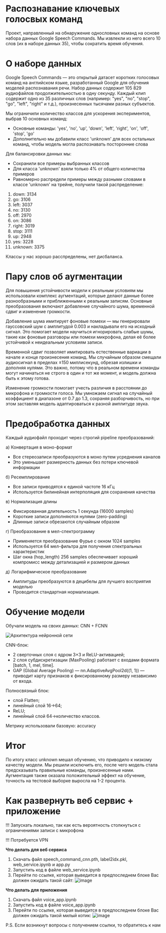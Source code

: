 # Распознавание ключевых голосвых команд
Проект, направленный на обнаружение однословных команд на основе набора данных Google Speech Commands. Мы извлекли из него всего 10 слов (их в наборе данных 35), чтобы сократить время обучения.

# О наборе данных
Google Speech Commands — это открытый датасет коротких голосовых команд на английском языке, разработанный Google для обучения моделей распознавания речи. Набор данных содержит 105 829 аудиофайлов продолжительностью в одну секунду. Каждый клип содержит одно из 35 различных слов (например: "yes", "no", "stop", "go", "left", "right" и т.д.), произнесенных тысячами разных субъектов.  

Мы ограничили количество классов для ускорения экспериментов, выбрав 10 основных команд:
- Основные команды: 'yes', 'no', 'up', 'down', 'left', 'right', 'on', 'off', 'stop', 'go'
- Дополнительно мы добавили класс 'unknown' для всех остальных команд, чтобы модель могла распознавать посторонние слова

Для балансировки данных мы:
- Сохранили все примеры выбранных классов
- Для класса 'unknown' взяли только 4% от общего количества примеров 
- Равномерно распредели примеры между разными словами в классе 'unknown'
на трейне, получили такой распределение:

 1. down: 3134
 2. go: 3106
 3. left: 3037
 4. no: 3130
 5. off: 2970
 6. on: 3086
 7. right: 3019
 8. stop: 3111
 9. up: 2948
 10. yes: 3228
 11. unknown: 3375
 
Классы у нас хорошо расспределены, нет дисбаланса.

# Пару слов об аугментации
Для повышения устойчивости модели к реальным условиям мы использовали комплекс аугментаций, которые делают данные более разнообразными и приближенными к реальным записям. Основные преобразования включают добавление случайного шума, временной сдвиг и изменение громкости.  

Добавление шума имитирует фоновые помехи — мы генерировали гауссовский шум с амплитудой 0.003 и накладывали его на исходный сигнал. Это помогает модели научиться игнорировать слабые шумы, такие как фоновые разговоры или помехи микрофона, делая её более устойчивой к неидеальным условиям записи.  

Временной сдвиг позволяет имитировать естественные вариации в начале и конце произнесения команд. Мы случайным образом смещали аудиосигнал в пределах ±150 миллисекунд, обрезая излишки и дополняя нулями. Это важно, потому что в реальном времени команды могут начинаться не строго в один и тот же момент, и модель должна быть к этому готова.  

Изменение громкости помогает учесть различия в расстоянии до микрофона и громкости голоса. Мы умножаем сигнал на случайный коэффициент в диапазоне от 0.7 до 1.3, сохраняя разборчивость, но при этом заставляя модель адаптироваться к разной амплитуде звука.  

# Предобработка данных
Каждый аудиофайл проходит через строгий pipeline преобразований:

а) Конвертация в моно-формат
   - Все стереозаписи преобразуются в моно путем усреднения каналов
   - Это уменьшает размерность данных без потери ключевой информации

б) Ресемплирование
   - Все записи приводятся к единой частоте 16 кГц
   - Используется билинейная интерполяция для сохранения качества

в) Нормализация длины
   - Фиксированная длительность 1 секунда (16000 samples)
   - Короткие записи дополняются нулями (zero-padding)
   - Длинные записи обрезаются случайным образом

г) Преобразование в мел-спектрограмму
   - Применяется преобразование Фурье с окном 1024 samples
   - Используется 64 мел-фильтра для получения спектральных характеристик
   - Шаг окна (hop_length) 256 samples обеспечивает хороший компромисс между детализацией и размером данных

д) Логарифмическое преобразование
   - Амплитуды преобразуются в децибелы для лучшего восприятия моделью
   - Проводится стандартная нормализация.

# Обучение модели

Обучали модель на своих данных: CNN + FCNN

![Архитектура нейронной сети](https://github.com/user-attachments/assets/9faa415a-b731-49b4-a3e3-b8967a07c62f)

CNN-блок:
- 2 сверточных слоя с ядром 3×3 и ReLU-активацией; 
- 2 слоя субдискретизации (MaxPooling) работает с входами формата [batch, 1, mel, time].
- GAP (Global Average Pooling) — nn.AdaptiveAvgPool2d((1, 1)) — приводит карту признаков к фиксированному размеру независимо от входа.

Полносвязный блок:
- слой Flatten;
- линейный слой 16→64;
- ReLU;
- линейный слой 64→количество классов.

Метрику использовали базовую: accuracy

# Итог
По итогу класс unknown мешал обучению, что приводило к низкому качеству модели. Мы решили исключить его, после чего модель стала предсказывать правильные команды, произнесенные нами. Аугментация также оказала положительный эффект на обучение, точность на тестовой выборке выросла на 1-2 процента.

# Как развернуть веб сервис + приложение

 !!! Запускать локально, так как есть вероятность столкнуться с ограничениями записи с микрофона
 
 !!! Потребуется VPN

**Что делать для веб сервиса**

 1) Скачать файл speech_command_cnn.pth, label2idx.pkl, web_service.ipynb и app.py
 2) Запустить код в файле web_service.ipynb
 3) Перейти по ссылке, которая выведится в предпоследнем блоке
Вас должен ожидать такой сайт:
![image](https://github.com/user-attachments/assets/32d186aa-1a5b-4810-a206-03f105a92274)

**Что делать для приложения**
 1) Скачать файл voice_app.ipynb 
 2) Запустить код в файле voice_app.ipynb 
 3) Перейти по ссылке, которая выведится в предпоследнем блоке
Вас должен ожидать такой милый котик:
![image](https://github.com/user-attachments/assets/37cf1816-d1f5-451d-a529-0421ef74a468)


P.S. Если возникнут вопросы с получением ссылки, то обратитесь к нам




